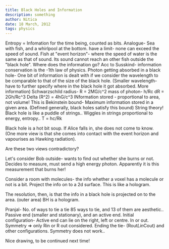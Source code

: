 ```yaml
---
title: Black Holes and Information
description: something
author: Nitica
date: 18 March, 2012
tags: physics
---
```


Entropy = Infomation for the time being, counted as bits.
Analogue- Sea with fish, and a whirlpool at the bottom. have a limit- none can exceed the speed of sound.
Fish at "event horizon"- where the speed of water is the same as that of sound. Its sound cannot reach an other fish outside the "black hole".
Where does the information go?
Acc to Susskind- information conservation is the -1th law of physics.
Photon getting absorbed in a black hole- One bit of information is dealt with if we consider the wavelength to be comparable to that of the size of the black hole. (Smaller wavelength- have to further specify where in the black hole it got absorbed. More information)
Schwarzschild radius- R = 2MG/c^2
mass of photon- h/Rc
dR = 2Gh/Rc^3
Delta (R^2) = 4hG/c^3
INformation stored - proportional to area, not volume!
This is Bekinstein bound- Maximum information stored in a given area. (Defined generally, black holes satisfy this bound)
String theory!
Black hole is like a puddle of strings..
Wiggles in strings proportional to energy, entropy..
T = hc/Rk

Black hole is a hot bit soup. If Alice falls in, she does not come to know. (One more view is that she comes into contact with the event horizon and vapourises as Hawking radiation).

Are these two views contradictory?

Let's consider Bob outside- wants to find out whether she burns or not. Decides to measure, must send a high energy photon.
Apparently it is this measurement that burns her!

Consider a room with molecules- the info whether a voxel has a molecule or not is  a bit. Project the info on to a 2d surface. This is like a hologram.

The resolution, then, is that the info in a black hole is projected on to the area. (outer area)
BH is a hologram.

Pranjal- No. of ways to tie a tie
85 ways to tie, and 13 of them are aesthetic..
Passive end (smaller and stationary), and an active end.
Initial configuration- Active end can lie on the right, left or centre. In or out. Symmetry => only Rin or R out considered.
Ending the tie- (Rout*Lin*Cout) and other configurations. Symmetry does not work..

Nice drawing, to be continued next time!


